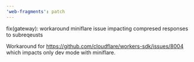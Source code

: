 ```yaml
---
'web-fragments': patch
---
```


fix(gateway): workaround miniflare issue impacting compresed responses to subreqeusts

Workaround for https://github.com/cloudflare/workers-sdk/issues/8004 which impacts only dev mode with miniflare.

